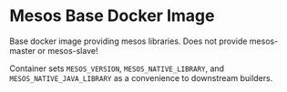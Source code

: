 # Mesos Base Docker Image

Base docker image providing mesos libraries. Does not provide mesos-master or mesos-slave!

Container sets `MESOS_VERSION`, `MESOS_NATIVE_LIBRARY`, and `MESOS_NATIVE_JAVA_LIBRARY` as a convenience to downstream builders.


